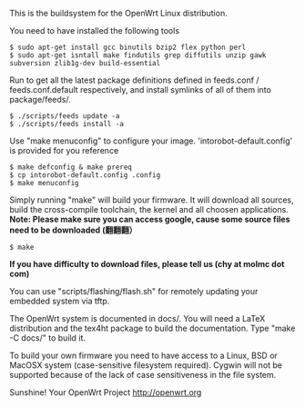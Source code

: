 This is the buildsystem for the OpenWrt Linux distribution.

You need to have installed the following tools
```
$ sudo apt-get install gcc binutils bzip2 flex python perl 
$ sudo apt-get isntall make findutils grep diffutils unzip gawk subversion zlib1g-dev build-essential
```
Run to get all the latest package definitions defined in feeds.conf / feeds.conf.default respectively, and install symlinks of all of them into
package/feeds/.
```
$ ./scripts/feeds update -a
$ ./scripts/feeds install -a 
```
Use "make menuconfig" to configure your image. 'intorobot-default.config' is provided for you reference
```
$ make defconfig & make prereq
$ cp intorobot-default.config .config
$ make menuconfig
```

Simply running "make" will build your firmware. It will download all sources, build the cross-compile toolchain, 
the kernel and all choosen applications. **Note: Please make sure you can access google, cause some source files need to be downloaded (翻翻翻）**
```
$ make
```


**If you have difficulty to download files, please tell us  (chy at molmc dot com)**

You can use "scripts/flashing/flash.sh" for remotely updating your embedded
system via tftp.

The OpenWrt system is documented in docs/. You will need a LaTeX distribution
and the tex4ht package to build the documentation. Type "make -C docs/" to build it.

To build your own firmware you need to have access to a Linux, BSD or MacOSX system
(case-sensitive filesystem required). Cygwin will not be supported because of
the lack of case sensitiveness in the file system.


Sunshine!
	Your OpenWrt Project
	http://openwrt.org



